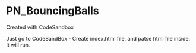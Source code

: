 # PN_BouncingBalls
Created with CodeSandbox

Just go to CodeSandBox - Create index.html file, and patse html file inside. It will run.
